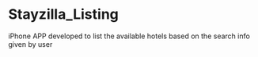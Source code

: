 # Stayzilla_Listing
iPhone APP developed to list the available hotels based on the search info given by user

